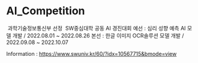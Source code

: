 # AI_Competition
&nbsp;과학기술정보통신부 선정 
&nbsp;SW중심대학 공동 AI 경진대회 
예선 : 심리 성향 예측 AI 모델 개발 / 2022.08.01 ~ 2022.08.26
본선 : 한글 이미지 OCR솔루션 모델 개발 / 2022.09.08 ~ 2022.10.07

Information : https://www.swuniv.kr/60/?idx=10567715&bmode=view
